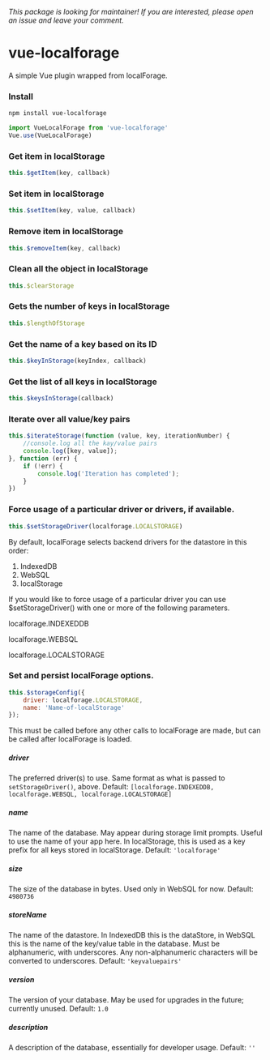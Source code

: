 *This package is looking for maintainer! If you are interested, please open an issue and leave your comment.*

# vue-localforage
A simple Vue plugin wrapped from localForage.

### Install

```bash
npm install vue-localforage
```

```js
import VueLocalForage from 'vue-localforage'
Vue.use(VueLocalForage)
```

### Get item in localStorage

```js
this.$getItem(key, callback)
```

### Set item in localStorage

```js
this.$setItem(key, value, callback)
```

### Remove item in localStorage

```js
this.$removeItem(key, callback)
```

### Clean all the object in localStorage

```js
this.$clearStorage
```

### Gets the number of keys in localStorage

```js
this.$lengthOfStorage
```

### Get the name of a key based on its ID

```js
this.$keyInStorage(keyIndex, callback)
```

### Get the list of all keys in localStorage

```js
this.$keysInStorage(callback)
```

### Iterate over all value/key pairs

```js
this.$iterateStorage(function (value, key, iterationNumber) {
    //console.log all the kay/value pairs
    console.log([key, value]);
}, function (err) {
    if (!err) {
        console.log('Iteration has completed');
    }
})
```

### Force usage of a particular driver or drivers, if available.

```js
this.$setStorageDriver(localforage.LOCALSTORAGE)
```

By default, localForage selects backend drivers for the datastore in this order:

1. IndexedDB
2. WebSQL
3. localStorage

If you would like to force usage of a particular driver you can use $setStorageDriver() with one or more of the following parameters.

localforage.INDEXEDDB

localforage.WEBSQL

localforage.LOCALSTORAGE


### Set and persist localForage options.

```js
this.$storageConfig({
    driver: localforage.LOCALSTORAGE,
    name: 'Name-of-localStorage'
});
```

This must be called before any other calls to localForage are made, but can be called after localForage is loaded.

##### driver
The preferred driver(s) to use. Same format as what is passed to `setStorageDriver()`, above.
Default: `[localforage.INDEXEDDB, localforage.WEBSQL, localforage.LOCALSTORAGE]`
##### name
The name of the database. May appear during storage limit prompts. Useful to use the name of your app here. In localStorage, this is used as a key prefix for all keys stored in localStorage.
Default: `'localforage'`
##### size
The size of the database in bytes. Used only in WebSQL for now.
Default: `4980736`
##### storeName
The name of the datastore. In IndexedDB this is the dataStore, in WebSQL this is the name of the key/value table in the database. Must be alphanumeric, with underscores. Any non-alphanumeric characters will be converted to underscores.
Default: `'keyvaluepairs'`
##### version
The version of your database. May be used for upgrades in the future; currently unused.
Default: `1.0`
##### description
A description of the database, essentially for developer usage.
Default: `''`


